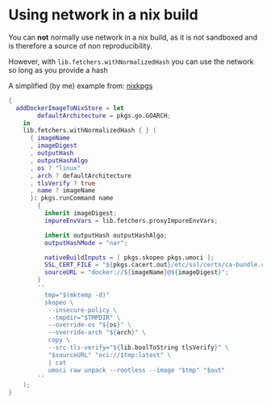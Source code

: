 # Using network in a nix build

You can **not** normally use network in a nix build, as it is not sandboxed and is therefore a source of non reproducibility.

However, with `lib.fetchers.withNormalizedHash` you can use the network so long as you provide a hash 

A simplified (by me) example from: [nixkpgs](https://github.com/NixOS/nixpkgs/blob/ff214e9d0e5e89be6e1fd5bb2d9f3add6c7c5fbb/pkgs/build-support/docker/default.nix#L141-193)
```nix
{
  addDockerImageToNixStore = let 
        defaultArchitecture = pkgs.go.GOARCH;
    in
    lib.fetchers.withNormalizedHash { } (
      { imageName
      , imageDigest
      , outputHash
      , outputHashAlgo
      , os ? "linux"
      , arch ? defaultArchitecture
      , tlsVerify ? true
      , name ? imageName
      }: pkgs.runCommand name
        {
          inherit imageDigest;
          impureEnvVars = lib.fetchers.proxyImpureEnvVars;

          inherit outputHash outputHashAlgo;
          outputHashMode = "nar";

          nativeBuildInputs = [ pkgs.skopeo pkgs.umoci ];
          SSL_CERT_FILE = "${pkgs.cacert.out}/etc/ssl/certs/ca-bundle.crt";
          sourceURL = "docker://${imageName}@${imageDigest}";
        }
        ''
          tmp="$(mktemp -d)"
          skopeo \
           --insecure-policy \
           --tmpdir="$TMPDIR" \
           --override-os "${os}" \
           --override-arch "${arch}" \
           copy \
           --src-tls-verify="${lib.boolToString tlsVerify}" \
           "$sourceURL" "oci://$tmp:latest" \
           | cat
           umoci raw unpack --rootless --image "$tmp" "$out"
        ''
    );
}
```
